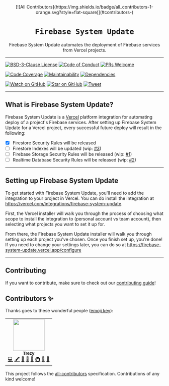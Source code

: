<div align="center">
<!-- ALL-CONTRIBUTORS-BADGE:START - Do not remove or modify this section -->
[![All Contributors](https://img.shields.io/badge/all_contributors-1-orange.svg?style=flat-square)](#contributors-)
<!-- ALL-CONTRIBUTORS-BADGE:END -->
  <h1><code>Firebase System Update</code></h1>

  <p>Firebase System Update automates the deployment of Firebase services from Vercel projects.</p>

  <hr />
</div>

[![BSD-3-Clause License][license-badge]][license]
[![Code of Conduct][code-of-conduct-badge]][code-of-conduct]
[![PRs Welcome][prs-badge]][prs]

[![Code Coverage][coveralls-badge]][coveralls]
[![Maintainability][codeclimate-badge]][codeclimate]
[![Dependencies][daviddm-badge]][daviddm]

[![Watch on GitHub][github-watch-badge]][github-watch]
[![Star on GitHub][github-star-badge]][github-star]
[![Tweet][twitter-badge]][twitter]

---

## What is Firebase System Update?

Firebase System Update is a [Vercel](https://vercel.com) platform integration for automating deploy of a project's Firebase services. After setting up Firebase System Update for a Vercel project, every successful future deploy will result in the following:

- [x] Firestore Security Rules will be released
- [ ] Firestore Indexes will be updated (wip: [#3](https://github.com/trezy/firebase-system-update/issues/3))
- [ ] Firebase Storage Security Rules will be released (wip: [#1](https://github.com/trezy/firebase-system-update/issues/1))
- [ ] Realtime Database Security Rules will be released (wip: [#2](https://github.com/trezy/firebase-system-update/issues/2))

---

## Setting up Firebase System Update

To get started with Firebase System Update, you'll need to add the integration to your project in Vercel. You can do install the integration at https://vercel.com/integrations/firebase-system-update.

First, the Vercel installer will walk you through the process of choosing what scope to install the integration to (personal account vs team account), then selecting what projects you want to set it up for.

From there, the Firebase System Update installer will walk you through setting up each project you've chosen. Once you finish set up, you're done! If you need to change your settings later, you can do so at https://firebase-system-update.vercel.app/configure

---

## Contributing

If you want to contribute, make sure to check out our [contributing guide][contributing]!





[code-of-conduct]: CODE_OF_CONDUCT.md
[code-of-conduct-badge]: https://img.shields.io/badge/code%20of-conduct-ff69b4.svg?style=flat-square
[codeclimate]: https://codeclimate.com/github/trezy/firebase-system-update
[codeclimate-badge]: https://img.shields.io/codeclimate/maintainability/trezy/firebase-system-update.svg?style=flat-square
[contributing]: CONTRIBUTING.md
[coveralls]: https://coveralls.io/github/trezy/firebase-system-update
[coveralls-badge]: https://img.shields.io/coveralls/trezy/firebase-system-update.svg?style=flat-square
[daviddm]: https://david-dm.org/trezy/firebase-system-update
[daviddm-badge]: https://img.shields.io/david/trezy/firebase-system-update.svg?style=flat-squarestyle=flat-square
[github-watch]: https://github.com/trezy/firebase-system-update/watchers
[github-watch-badge]: https://img.shields.io/github/watchers/trezy/firebase-system-update.svg?style=social
[github-star]: https://github.com/trezy/firebase-system-update/stargazers
[github-star-badge]: https://img.shields.io/github/stars/trezy/firebase-system-update.svg?style=social
[license]: LICENSE
[license-badge]: https://img.shields.io/github/license/trezy/firebase-system-update.svg?style=flat-square
[prs]: CONTRIBUTING.md
[prs-badge]: https://img.shields.io/badge/PRs-welcome-brightgreen.svg?style=flat-square
[twitter]: https://twitter.com/intent/tweet?text=Check%20out%20firebase-system-update%20by%20%40TrezyCodes%20https%3A%2F%2Fgithub.com%2Ftrezy%2Ffirebase-system-update%20%F0%9F%91%8D
[twitter-badge]: https://img.shields.io/twitter/url/https/github.com/trezy/firebase-system-update.svg?style=social

## Contributors ✨

Thanks goes to these wonderful people ([emoji key](https://allcontributors.org/docs/en/emoji-key)):

<!-- ALL-CONTRIBUTORS-LIST:START - Do not remove or modify this section -->
<!-- prettier-ignore-start -->
<!-- markdownlint-disable -->
<table>
  <tr>
    <td align="center"><a href="http://trezy.com"><img src="https://avatars.githubusercontent.com/u/442980?v=4?s=100" width="100px;" alt=""/><br /><sub><b>Trezy</b></sub></a><br /><a href="https://github.com/trezy/firebase-system-update/commits?author=trezy" title="Code">💻</a> <a href="#content-trezy" title="Content">🖋</a> <a href="https://github.com/trezy/firebase-system-update/commits?author=trezy" title="Documentation">📖</a> <a href="#design-trezy" title="Design">🎨</a> <a href="#ideas-trezy" title="Ideas, Planning, & Feedback">🤔</a> <a href="#infra-trezy" title="Infrastructure (Hosting, Build-Tools, etc)">🚇</a> <a href="#maintenance-trezy" title="Maintenance">🚧</a> <a href="#projectManagement-trezy" title="Project Management">📆</a></td>
  </tr>
</table>

<!-- markdownlint-restore -->
<!-- prettier-ignore-end -->

<!-- ALL-CONTRIBUTORS-LIST:END -->

This project follows the [all-contributors](https://github.com/all-contributors/all-contributors) specification. Contributions of any kind welcome!